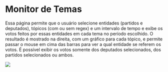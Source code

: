 # Monitor de Temas
Essa página permite que o usuário selecione entidades (partidos e deputados), tópicos (com ou sem regex) e um intervalo de tempo e exibe os votos feitos por essas entidades em cada tema no período escolhido. O resultado é mostrado na direita, com um gráfico para cada
tópico, e permite passar o mouse em cima das barras para ver a qual entidade se referem os votos. É possível
exibir os votos somente dos deputados selecionados, dos partidos selecionados ou ambos.

<img src="https://cdn.discordapp.com/attachments/766101843276988416/921541367635787876/unknown.png">
